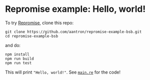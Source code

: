 # Repromise example: Hello, world!

To try [Repromise][repromise], clone this repo:

```
git clone https://github.com/aantron/repromise-example-bsb.git
cd repromise-example-bsb
```

and do:

```
npm install
npm run build
npm run test
```

This will print `"Hello, world!"`. See [`main.re`][main] for the code!

[repromise]: https://github.com/aantron/repromise
[main]: https://github.com/aantron/repromise-example-bsb/blob/master/main.re
